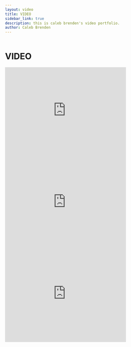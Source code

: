 ```yaml
---
layout: video
title: VIDEO
sidebar_link: true
description: this is caleb brenden's video portfolio.
author: Caleb Brenden
---
```

<h1 class="page-title" style="padding-top: 1rem;">VIDEO</h1>

<div class="media">
  <div class="media__video">
    <iframe src="https://player.vimeo.com/video/193272107?wmode=transparent" type="text/html" width="400" height="302" frameborder="0" allowfullscreen></iframe>
  </div>
</div>

<div class="media">
  <div class="media__video">
    <iframe src="https://player.vimeo.com/video/197143324?wmode=transparent" type="text/html" width="400" height="302" frameborder="0" allowfullscreen></iframe>
  </div>
</div>

<div class="media">
  <div class="media__video">
    <iframe src="https://player.vimeo.com/video/193272836?wmode=transparent" type="text/html" width="400" height="302" frameborder="0" allowfullscreen></iframe>
  </div>
</div>
